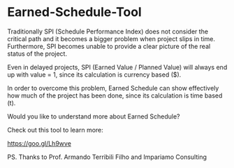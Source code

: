 # Earned-Schedule-Tool

Traditionally SPI (Schedule Performance Index) does not consider the critical path and it becomes a bigger problem when project slips in time. Furthermore, SPI becomes unable to provide a clear picture of the real status of the project.

Even in delayed projects, SPI (Earned Value / Planned Value) will always end up with value = 1, since its calculation is currency based ($).

In order to overcome this problem, Earned Schedule can show effectively how much of the project has been done, since its calculation is time based (t).

Would you like to understand more about Earned Schedule?

Check out this tool to learn more:

https://goo.gl/Lh9wve

PS. Thanks to Prof. Armando Terribili Filho and Impariamo Consulting
